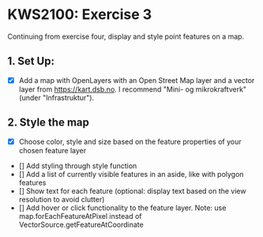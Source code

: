 # KWS2100: Exercise 3

Continuing from exercise four, display and style point features on a map.

## 1. Set Up:

- [x] Add a map with OpenLayers with an Open Street Map layer and a vector layer from https://kart.dsb.no. I recommend "Mini- og mikrokraftverk" (under "Infrastruktur").

## 2. Style the map

- [x] Choose color, style and size based on the feature properties of your chosen feature layer
- [] Add styling through style function
- [] Add a list of currently visible features in an aside, like with polygon features
- [] Show text for each feature (optional: display text based on the view resolution to avoid clutter)
- [] Add hover or click functionality to the feature layer. Note: use map.forEachFeatureAtPixel instead of VectorSource.getFeatureAtCoordinate
